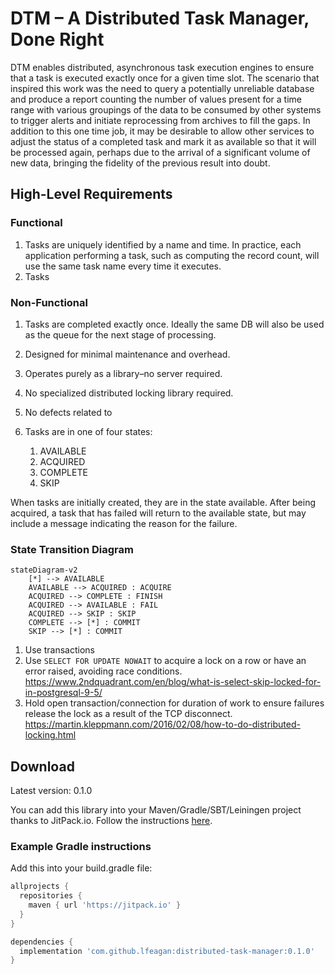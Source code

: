 # DTM – A Distributed Task Manager, Done Right

DTM enables distributed, asynchronous task execution engines to ensure that a task is executed exactly once for a given time slot. The scenario that inspired this work was the need to query a potentially unreliable database and produce a report counting the number of values present for a time range with various groupings of the data to be consumed by other systems to trigger alerts and initiate reprocessing from archives to fill the gaps. In addition to this one time job, it may be desirable to allow other services to adjust the status of a completed task and mark it as available so that it will be processed again, perhaps due to the arrival of a significant volume of new data, bringing the fidelity of the previous result into doubt.

## High-Level Requirements
### Functional
1. Tasks are uniquely identified by a name and time. In practice, each application performing a task, such as computing the record count, will use the same task name every time it executes.
2. Tasks 

### Non-Functional
1. Tasks are completed exactly once. Ideally the same DB will also be used as the queue for the next stage of processing.
2. Designed for minimal maintenance and overhead.
3. Operates purely as a library–no server required.
4. No specialized distributed locking library required.
5. No defects related to 

1. Tasks are in one of four states:
    1. AVAILABLE
    2. ACQUIRED
    3. COMPLETE
    4. SKIP

When tasks are initially created, they are in the state available. After being acquired, a task that has failed will return to the available state, but may include a message indicating the reason for the failure. 

### State Transition Diagram
```mermaid
stateDiagram-v2
    [*] --> AVAILABLE
    AVAILABLE --> ACQUIRED : ACQUIRE
    ACQUIRED --> COMPLETE : FINISH
    ACQUIRED --> AVAILABLE : FAIL
    ACQUIRED --> SKIP : SKIP
    COMPLETE --> [*] : COMMIT
    SKIP --> [*] : COMMIT
```

1. Use transactions
2. Use `SELECT FOR UPDATE NOWAIT` to acquire a lock on a row or have an error raised, avoiding race conditions. https://www.2ndquadrant.com/en/blog/what-is-select-skip-locked-for-in-postgresql-9-5/
3. Hold open transaction/connection for duration of work to ensure failures release the lock as a result of the TCP disconnect. https://martin.kleppmann.com/2016/02/08/how-to-do-distributed-locking.html


## Download
Latest version: 0.1.0

You can add this library into your Maven/Gradle/SBT/Leiningen project thanks to JitPack.io. Follow the instructions [here](https://jitpack.io/#lfeagan/distributed-task-manager).

### Example Gradle instructions

Add this into your build.gradle file:

```groovy
allprojects {
  repositories {
    maven { url 'https://jitpack.io' }
  }
}

dependencies {
  implementation 'com.github.lfeagan:distributed-task-manager:0.1.0'
}
```





